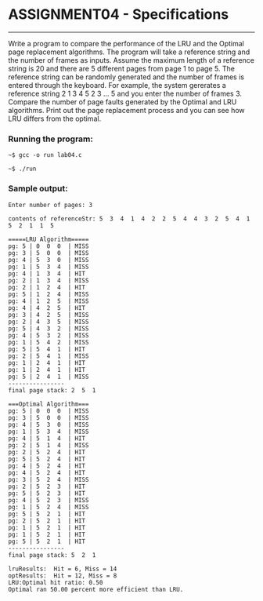 # ASSIGNMENT04 - Specifications
__________________________________________________________________________________________
Write a program to compare the performance of the LRU and the Optimal page replacement algorithms.  The program will take a reference string and the number of frames as inputs.
Assume the maximum length of a reference string is 20 and there are 5 different pages from page 1 to page 5.  The reference string can be randomly generated and the number of
frames is entered through the keyboard.  For example, the system gererates a reference string 2 1 3 4 5 2 3 ... 5 and you enter the number of frames 3.  Compare the number of
page faults generated by the Optimal and LRU algorithms.  Print out the page replacement process and you can see how LRU differs from the optimal.

### Running the program:

```
~$ gcc -o run lab04.c
``` 
```
~$ ./run
``` 
### Sample output:

```
Enter number of pages: 3

contents of referenceStr: 5  3  4  1  4  2  2  5  4  4  3  2  5  4  1  5  2  1  1  5  

=====LRU Algorithm=====
pg: 5 | 0  0  0  | MISS
pg: 3 | 5  0  0  | MISS
pg: 4 | 5  3  0  | MISS
pg: 1 | 5  3  4  | MISS
pg: 4 | 1  3  4  | HIT
pg: 2 | 1  3  4  | MISS
pg: 2 | 1  2  4  | HIT
pg: 5 | 1  2  4  | MISS
pg: 4 | 1  2  5  | MISS
pg: 4 | 4  2  5  | HIT
pg: 3 | 4  2  5  | MISS
pg: 2 | 4  3  5  | MISS
pg: 5 | 4  3  2  | MISS
pg: 4 | 5  3  2  | MISS
pg: 1 | 5  4  2  | MISS
pg: 5 | 5  4  1  | HIT
pg: 2 | 5  4  1  | MISS
pg: 1 | 2  4  1  | HIT
pg: 1 | 2  4  1  | HIT
pg: 5 | 2  4  1  | MISS
----------------
final page stack: 2  5  1  

===Optimal Algorithm===
pg: 5 | 0  0  0  | MISS
pg: 3 | 5  0  0  | MISS
pg: 4 | 5  3  0  | MISS
pg: 1 | 5  3  4  | MISS
pg: 4 | 5  1  4  | HIT
pg: 2 | 5  1  4  | MISS
pg: 2 | 5  2  4  | HIT
pg: 5 | 5  2  4  | HIT
pg: 4 | 5  2  4  | HIT
pg: 4 | 5  2  4  | HIT
pg: 3 | 5  2  4  | MISS
pg: 2 | 5  2  3  | HIT
pg: 5 | 5  2  3  | HIT
pg: 4 | 5  2  3  | MISS
pg: 1 | 5  2  4  | MISS
pg: 5 | 5  2  1  | HIT
pg: 2 | 5  2  1  | HIT
pg: 1 | 5  2  1  | HIT
pg: 1 | 5  2  1  | HIT
pg: 5 | 5  2  1  | HIT
----------------
final page stack: 5  2  1  

lruResults:  Hit = 6, Miss = 14
optResults:  Hit = 12, Miss = 8
LRU:Optimal hit ratio: 0.50
Optimal ran 50.00 percent more efficient than LRU.
```